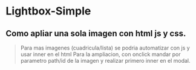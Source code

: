 # Lightbox-Simple
## Como apliar una sola imagen con html js y css.
>Para mas imagenes (cuadricula/lista) se podria automatizar con js y usar inner en el html 
>Para la ampliacion, con onclick mandar por parametro path/id de la imagen y realizar primero inner en el modal.
